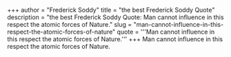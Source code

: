 +++
author = "Frederick Soddy"
title = "the best Frederick Soddy Quote"
description = "the best Frederick Soddy Quote: Man cannot influence in this respect the atomic forces of Nature."
slug = "man-cannot-influence-in-this-respect-the-atomic-forces-of-nature"
quote = '''Man cannot influence in this respect the atomic forces of Nature.'''
+++
Man cannot influence in this respect the atomic forces of Nature.
